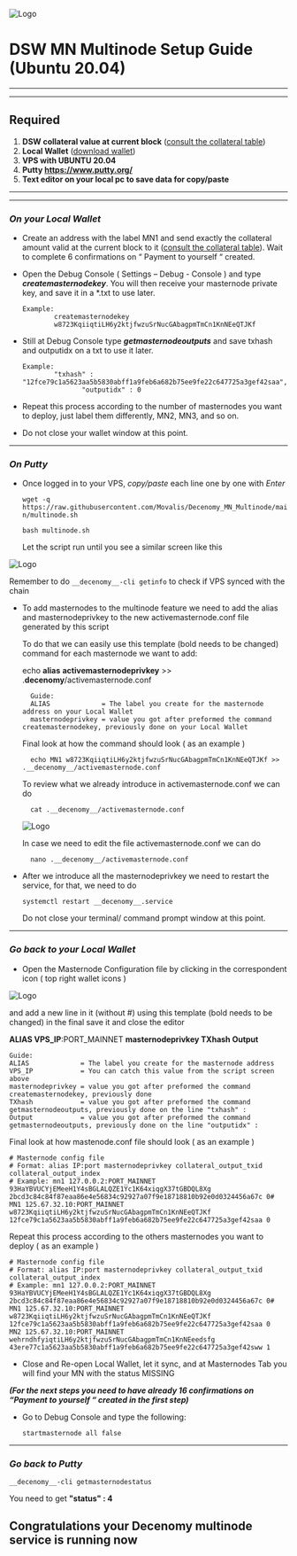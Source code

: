 ![Logo](https://cdn.discordapp.com/attachments/1057646100225462303/1057680243198001303/Decenomy_multinode_guide.png)

# DSW MN Multinode Setup Guide (Ubuntu 20.04)
***
***
## Required
1) **DSW collateral value at current block** ([consult the collateral table](https://github.com/decenomy/DSW/blob/develop/README.md#rewards-breakdown))
2) **Local Wallet** ([download wallet](https://github.com/decenomy/DSW/releases))
3) **VPS with UBUNTU 20.04**
4) **Putty https://www.putty.org/**
5) **Text editor on your local pc to save data for copy/paste**
***
***

### ***On your Local Wallet***
* Create an address with the label MN1 and send exactly the collateral amount valid at the current block to it ([consult the collateral table](https://github.com/decenomy/DSW/blob/develop/README.md#rewards-breakdown)). Wait to complete 6 confirmations on “ Payment to yourself “ created.

* Open the Debug Console ( Settings – Debug - Console ) and type ***createmasternodekey***.
You will then receive your masternode private key, and save it in a *.txt to use later.
  ```
  Example:
          createmasternodekey
          w8723KqiiqtiLH6y2ktjfwzuSrNucGAbagpmTmCn1KnNEeQTJKf
* Still at Debug Console type ***getmasternodeoutputs*** and save txhash and outputidx on a txt to use it later.
  ```
  Example:
          "txhash" : "12fce79c1a5623aa5b5830abff1a9feb6a682b75ee9fe22c647725a3gef42saa",
		         "outputidx" : 0

* Repeat this process according to the number of masternodes you want to deploy, just label them differently, MN2, MN3, and so on.

* Do not close your wallet window at this point.

***

### ***On Putty***

* Once logged in to your VPS, *copy/paste* each line one by one with *Enter*

	`wget -q https://raw.githubusercontent.com/Movalis/Decenomy_MN_Multinode/main/multinode.sh`

	`bash multinode.sh`


	Let the script run until you see a similar screen like this

![Logo](https://cdn.discordapp.com/attachments/1057646100225462303/1057666832967946361/DSW_Multinode_script.png)

   Remember to do `__decenomy__-cli getinfo` to check if VPS synced with the chain

* To add masternodes to the multinode feature we need to add the alias and masternodeprivkey to the new activemasternode.conf file generated by this script

	To do that we can easily use this template (bold needs to be changed) command for each masternode we want to add:

	echo **alias** **activemasternodeprivkey** >> .__decenomy__/activemasternode.conf
	
		Guide:
		ALIAS             = The label you create for the masternode address on your Local Wallet
		masternodeprivkey = value you got after preformed the command createmasternodekey, previously done on your Local Wallet
   
 	Final look at how the command should look ( as an example )
   
		echo MN1 w8723KqiiqtiLH6y2ktjfwzuSrNucGAbagpmTmCn1KnNEeQTJKf >> .__decenomy__/activemasternode.conf

	To review what we already introduce in activemasternode.conf we can do 

		cat .__decenomy__/activemasternode.conf

	![Logo](https://cdn.discordapp.com/attachments/1057646100225462303/1057666866681757696/cat_activemasternode.png)
		
	In case we need to edit the file activemasternode.conf we can do

		nano .__decenomy__/activemasternode.conf

* After we introduce all the masternodeprivkey we need to restart the service, for that, we need to do

	`systemctl restart __decenomy__.service`

   
	Do not close your terminal/ command prompt window at this point.

***

### ***Go back to your Local Wallet***

* Open the Masternode Configuration file by clicking in the correspondent icon ( top right wallet icons ) 

![Logo](https://cdn.discordapp.com/attachments/1057646100225462303/1057649522936922242/DSW_masternode_conf.png)

and add a new line in it (without #) using this template (bold needs to be changed) in the final save it and close the editor

**ALIAS VPS_IP**:PORT_MAINNET **masternodeprivkey TXhash Output**

	Guide:
	ALIAS             = The label you create for the masternode address
	VPS_IP            = You can catch this value from the script screen above
	masternodeprivkey = value you got after preformed the command createmasternodekey, previously done
	TXhash            = value you got after preformed the command getmasternodeoutputs, previously done on the line "txhash" :
	Output            = value you got after preformed the command getmasternodeoutputs, previously done on the line "outputidx" :


   Final look at how mastenode.conf file should look ( as an example )
   
	# Masternode config file
	# Format: alias IP:port masternodeprivkey collateral_output_txid collateral_output_index
	# Example: mn1 127.0.0.2:PORT_MAINNET 93HaYBVUCYjEMeeH1Y4sBGLALQZE1Yc1K64xiqgX37tGBDQL8Xg 2bcd3c84c84f87eaa86e4e56834c92927a07f9e18718810b92e0d0324456a67c 0#
	MN1 125.67.32.10:PORT_MAINNET w8723KqiiqtiLH6y2ktjfwzuSrNucGAbagpmTmCn1KnNEeQTJKf 12fce79c1a5623aa5b5830abff1a9feb6a682b75ee9fe22c647725a3gef42saa 0
	
   Repeat this process according to the others masternodes you want to deploy ( as an example )

	# Masternode config file
	# Format: alias IP:port masternodeprivkey collateral_output_txid collateral_output_index
	# Example: mn1 127.0.0.2:PORT_MAINNET 93HaYBVUCYjEMeeH1Y4sBGLALQZE1Yc1K64xiqgX37tGBDQL8Xg 2bcd3c84c84f87eaa86e4e56834c92927a07f9e18718810b92e0d0324456a67c 0#
	MN1 125.67.32.10:PORT_MAINNET w8723KqiiqtiLH6y2ktjfwzuSrNucGAbagpmTmCn1KnNEeQTJKf 12fce79c1a5623aa5b5830abff1a9feb6a682b75ee9fe22c647725a3gef42saa 0
	MN2 125.67.32.10:PORT_MAINNET wehrndhfyiqtiLH6y2ktjfwzuSrNucGAbagpmTmCn1KnNEeedsfg 43ere77c1a5623aa5b5830abff1a9feb6a682b75ee9fe22c647725a3gef42sww 1

* Close and Re-open Local Wallet, let it sync, and at Masternodes Tab you will find your MN with the status MISSING

	
***(For the next steps you need to have already 16 confirmations on “Payment to yourself “ created in the first step)***


* Go to Debug Console and type the following:

    `startmasternode all false`
***

### ***Go back to Putty***

   `__decenomy__-cli getmasternodestatus`

You need to get **"status" : 4**

## Congratulations your Decenomy multinode service is running now
